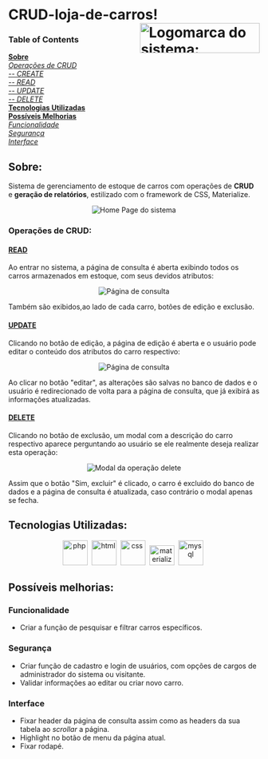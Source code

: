 # CRUD-loja-de-carros! <img src="https://user-images.githubusercontent.com/73439911/177043950-1fdf206e-1cff-461f-ade4-0efdd7b6f6c7.png" alt="Logomarca do sistema: CarToday" title="Logomarca/nome do sistema: CarToday" height="60" width="240" align="right"/>

### Table of Contents
**[Sobre](#sobre)**<br>
  *[Operações de CRUD](#operações-de-crud)*<br>
    *[-- CREATE](#create)*<br>
    *[-- READ](#read)*<br>
    *[-- UPDATE](#update)*<br>
    *[-- DELETE](#delete)*<br>
**[Tecnologias Utilizadas](#tecnologias-utilizadas)**<br>
**[Possíveis Melhorias](#possíveis-melhorias)**<br>
    *[Funcionalidade](#funcionalidade)*<br>
    *[Segurança](#segurança)*<br>
    *[Interface](#interface)*<br>

## Sobre:

<p>Sistema de gerenciamento de estoque de carros com operações de <strong>CRUD</strong> e <strong>geração de relatórios</strong>, estilizado com o framework de CSS, Materialize.<p>
  
<div align="center"><img src="https://user-images.githubusercontent.com/73439911/177041841-639b20ed-6c4a-4119-b188-2aa76e903b43.gif" alt="Home Page do sistema"/></div>
  
### Operações de CRUD:

  #### [READ](consultar.php "Código da operação")
  <p>Ao entrar no sistema, a página de consulta é aberta exibindo todos os carros armazenados em estoque, com seus devidos atributos:</p>
  
  <div align="center"><img src="https://user-images.githubusercontent.com/73439911/177045598-943d237e-0d91-4de2-ba91-e566ef3fdb00.gif" alt="Página de consulta"/></div>

  <p>Também são exibidos,ao lado de cada carro, botões de edição e exclusão.</p>  
  
  #### [UPDATE](./php_action/update.php "Código da operação")
  <p>Clicando no botão de edição, a página de edição é aberta e o usuário pode editar o conteúdo dos atributos do carro respectivo:</p>
  
  <div align="center"><img src="https://user-images.githubusercontent.com/73439911/177048676-46ac4b42-51ed-4640-92a6-ed983ecc51d1.gif" alt="Página de consulta"/></div>

  <p>Ao clicar no botão "editar", as alterações são salvas no banco de dados e o usuário é redirecionado de volta para a página de consulta, que já exibirá as informações atualizadas.</p>
  
  #### [DELETE](./php_action/delete.php "Código da operação")
  <p>Clicando no botão de exclusão, um modal com a descrição do carro respectivo aparece perguntando ao usuário se ele realmente deseja realizar esta operação:</p>
  
  <div align="center"><img src="https://user-images.githubusercontent.com/73439911/177173071-40454e85-4622-4b44-be54-dd4e1d4b744f.gif" alt="Modal da operação delete"/></div>
  
  <p>Assim que o botão "Sim, excluir" é clicado, o carro é excluido do banco de dados e a página de consulta é atualizada, caso contrário o modal apenas se fecha.</p>

## Tecnologias Utilizadas:

<div align="center">
  <img src="https://user-images.githubusercontent.com/73439911/176926256-a90c72af-21ab-45a2-86c9-5c1028fdd482.svg" alt="php" height="50" width="50"/>&nbsp;
  <img src="https://user-images.githubusercontent.com/73439911/176584004-4ae4d895-875d-4368-996f-d3e29835e306.svg" alt="html" height="50" width="50"/>&nbsp;
  <img src="https://user-images.githubusercontent.com/73439911/176584178-3e67282b-0a66-4846-a152-4045012cb713.svg" alt="css" height="50" width="50"/>&nbsp;
  <img src="https://user-images.githubusercontent.com/73439911/177046303-6297ce6e-edf6-4a13-ad21-c849c6ca4834.png" alt="materialize" height="40" width="50"/>&nbsp;
  <img src="https://user-images.githubusercontent.com/73439911/176584329-56924e91-e560-4c8e-921d-c0eabd6b481e.svg" alt="mysql" height="50" width="50"/>&nbsp;
</div>

## Possíveis melhorias:

### Funcionalidade

* Criar a função de pesquisar e filtrar carros específicos.

### Segurança

* Criar função de cadastro e login de usuários, com opções de cargos de administrador do sistema ou visitante.
* Validar informações ao editar ou criar novo carro.

### Interface

* Fixar header da página de consulta assim como as headers da sua tabela ao <i>scrollar</i> a página.
* Highlight no botão de menu da página atual.
* Fixar rodapé.
  
